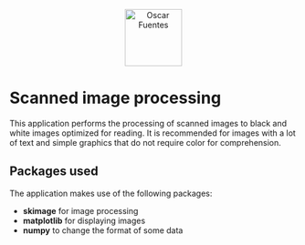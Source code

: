 <p align="center">
  <a href="https://oscarafm.com/">
    <img
      alt="Oscar Fuentes"
      src="https://raw.githubusercontent.com/OscarF96/resources/main/oafm.svg"
      border="0"
      width="100"
    />
  </a>
</p>

# Scanned image processing

This application performs the processing of scanned images to black and white images optimized for reading. It is recommended for images with a lot of text and simple graphics that do not require color for comprehension. 

## Packages used

The application makes use of the following packages:
- **skimage** for image processing
- **matplotlib** for displaying images
- **numpy** to change the format of some data